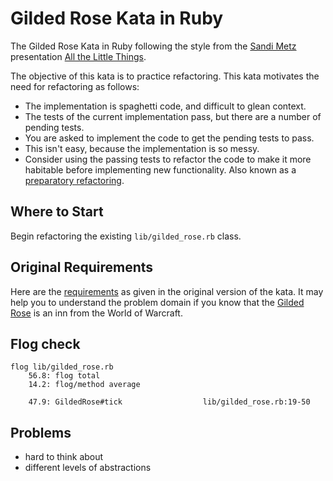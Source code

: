 Gilded Rose Kata in Ruby
========================

The Gilded Rose Kata in Ruby following the style from the [Sandi Metz](https://twitter.com/sandimetz)
presentation [All the Little Things](https://www.youtube.com/watch?v=8bZh5LMaSmE).

The objective of this kata is to practice refactoring. This kata motivates the need for refactoring as follows:

* The implementation is spaghetti code, and difficult to glean context.
* The tests of the current implementation pass, but there are a number of pending tests.
* You are asked to implement the code to get the pending tests to pass.
* This isn't easy, because the implementation is so messy.
* Consider using the passing tests to refactor the code to make it more habitable before implementing new functionality.
Also known as a [preparatory refactoring](http://martinfowler.com/articles/workflowsOfRefactoring/#preparatory).

## Where to Start

Begin refactoring the existing `lib/gilded_rose.rb` class.

## Original Requirements

Here are the [requirements](https://github.com/jimweirich/gilded_rose_kata#original-description-of-the-gilded-rose)
as given in the original version of the kata. It may help you to understand the problem domain if you know
that the [Gilded Rose](http://wowwiki.wikia.com/wiki/Gilded_Rose) is an inn from the World of Warcraft.


## Flog check

```
flog lib/gilded_rose.rb
    56.8: flog total
    14.2: flog/method average

    47.9: GildedRose#tick                  lib/gilded_rose.rb:19-50
```

## Problems 
- hard to think about
- different levels of abstractions
